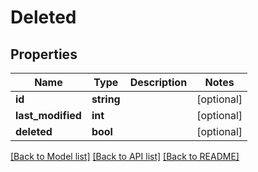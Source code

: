 # Deleted

## Properties
Name | Type | Description | Notes
------------ | ------------- | ------------- | -------------
**id** | **string** |  | [optional] 
**last_modified** | **int** |  | [optional] 
**deleted** | **bool** |  | [optional] 

[[Back to Model list]](../README.md#documentation-for-models) [[Back to API list]](../README.md#documentation-for-api-endpoints) [[Back to README]](../README.md)


